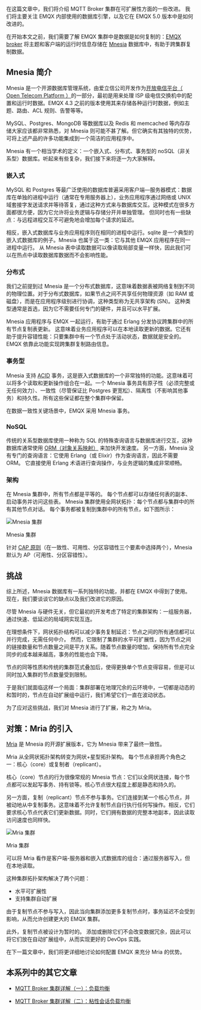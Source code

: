 在这篇文章中，我们将介绍 MQTT Broker 集群在可扩展性方面的一些改进。 我们将主要关注 EMQX 内部使用的数据库引擎，以及它在 EMQX 5.0 版本中是如何改进的。

在开始本文之前，我们需要了解 EMQX 集群中是数据是如何复制的：[EMQX broker](https://www.emqx.io/zh) 将主题和客户端的运行时信息存储在 [Mnesia](http://erlang.org/doc/man/mnesia.html) 数据库中，有助于跨集群复制数据。

## Mnesia 简介

Mnesia 是一个开源数据库管理系统，由爱立信公司开发作为[开放电信平台（ Open Telecom Platform ）](https://en.wikipedia.org/wiki/Open_Telecom_Platform)的一部分，最初是用来处理 ISP 级电信交换机中的配置和运行时数据。EMQX 4.3 之前的版本使用其来存储各种运行时数据，例如主题、路由、ACL 规则、告警等等。

MySQL、Postgres、MongoDB 等数据库以及 Redis 和 memcached 等内存存储大家应该都非常熟悉，对 Mnesia 则可能不甚了解。但它确实有其独特的优势，可将上述产品的许多功能集成到一个简洁的应用程序中。

Mnesia 有一个相当学术的定义：一个嵌入式、分布式、事务型的 noSQL（非关系型）数据库。听起来有些复杂，我们接下来将逐一为大家解释。

### 嵌入式

MySQL 和 Postgres 等最广泛使用的数据库普遍采用客户端—服务器模式：数据库在单独的进程中运行（通常在专用服务器上），业务应用程序通过网络或 UNIX 域套接字发送请求并等待答复，通过这种方式来与数据库交互。这种模式在很多方面都很方便，因为它允许将业务逻辑与存储分开并单独管理。 但同时也有一些缺点：与远程进程交互不可避免地会增加每个请求的延迟。

相反，嵌入式数据库与业务应用程序则在相同的进程中运行。sqlite 是一个典型的嵌入式数据库的例子。Mnesia 也属于这一类：它与其他 EMQX 应用程序在同一进程中运行。 从 Mnesia 表中读取数据可以像读取局部变量一样快，因此我们可以在热点中读取数据库数据而不会影响性能。

### 分布式

我们之前提到过 Mnesia 是一个分布式数据库，这意味着数据表被网络复制到不同的物理位置。对于分布式数据库，如果节点之间不共享任何物理资源（如 RAM 或磁盘），而是在应用程序级别进行协调，这种类型称为无共享架构 (SN)。 这种类型通常是首选，因为它不需要任何专门的硬件，并且可以水平扩展。

Mnesia 应用程序与 EMQX 一起运行，有助于通过 Erlang 分发协议跨集群中的所有节点复制表更新。 这意味着业务应用程序可以在本地读取更新的数据。它还有助于提升容错性能：只要集群中有一个节点处于活动状态，数据就是安全的。EMQX 依靠此功能实现跨集群复制路由信息。

### 事务型

Mnesia 支持 [ACID](https://en.wikipedia.org/wiki/ACID) 事务，这是嵌入式数据库的一个非常独特的功能。这意味着可以将多个读取和更新操作组合在一起。一个 Mnesia 事务具有原子性（必须完整或无任何效力）、一致性（尽管保证比 Postgres 更宽松）、隔离性（不影响其他事务）和持久性。所有这些保证都在整个集群中保留。

在数据一致性关键场景中，EMQX 采用 Mnesia 事务。

### NoSQL 

传统的关系型数据库使用一种称为 SQL 的特殊查询语言与数据库进行交互，这种数据库通常使用 [ORM（对象关系映射）](https://en.wikipedia.org/wiki/Object–relational_mapping) 来加快开发速度。 另一方面，Mnesia 没有专门的查询语言：它使用 Erlang（或 Elixir）作为查询语言，因此不需要 ORM。 它直接使用 Erlang 术语进行查询操作，与业务逻辑的集成非常顺畅。

### 架构

在 Mnesia 集群中，所有节点都是平等的。 每个节点都可以存储任何表的副本、启动事务并访问这些表。 Mnesia 集群使用全网状拓扑：每个节点都与集群中的所有其他节点对话。 每个事务都被复制到集群中的所有节点，如下图所示：

![Mnesia 集群](https://static.emqx.net/images/4c608391c2ab38e1536774c0929d5a6a.png)

Mnesia 集群

针对 [CAP 原则](https://en.wikipedia.org/wiki/CAP_theorem)（在一致性、可用性、分区容错性三个要素中选择两个），Mnesia 默认为 AP（可用性、分区容错性）。

## 挑战 

综上所述，Mnesia 数据库有一系列独特的功能，并都在 EMQX 中得到了使用。现在，我们要谈谈它的缺点以及我们改进它的原因。

尽管 Mnesia 与硬件无关，但它最初的开发考虑了特定的集群架构：一组服务器，通过快速、低延迟的局域网实现互连。

在理想条件下，网状拓扑结构可以减少事务复制延迟：节点之间的所有通信都可以并行完成，无需任何中介。 然而，它限制了集群的水平可扩展性，因为节点之间的链接数量和节点数量之间是平方关系。随着节点数量的增加，保持所有节点完全同步的成本越来越高，事务的性能也会下降。

节点的同等性质和传统的集群范式叠加后，使得更换单个节点变得容易，但是可以同时加入集群的节点数量受到限制。

于是我们就面临这样一个局面：集群部署在地理冗余的云环境中，一切都是动态的和暂时的，节点在自动扩展组中运行，我们希望它们一直在波动状态。

为了应对这些挑战，我们对 Mnesia 进行了扩展，称之为 Mria。

## 对策：Mria 的引入  

[Mria](https://github.com/emqx/mria) 是 Mnesia 的开源扩展版本，它为 Mnesia 带来了最终一致性。

Mria 从全网状拓扑架构转变为网状+星型拓扑架构。 每个节点承担两个角色之一：核心（core）或复制者（replicant）。

核心（core）节点的行为很像常规的 Mnesia 节点：它们以全网状连接，每个节点都可以发起写事务、持有锁等。核心节点很大程度上都是静态和持久的。

另一方面，复制（replicant）节点不参与事务。它们连接到某一个核心节点，并被动地从中复制事务。这意味着不允许复制节点自行执行任何写操作。相反，它们要求核心节点代表它们更新数据。同时，它们拥有数据的完整本地副本，因此读取访问速度也同样快。

![Mria 集群](https://static.emqx.net/images/236fc41e5114337c48affe9366400d22.png)

Mria 集群

可以将 Mria 看作是客户端-服务器和嵌入式数据库的组合：通过服务器写入，但在本地读取。

这种集群拓扑架构解决了两个问题：

- 水平可扩展性
- 支持集群自动扩展

由于复制节点不参与写入，因此当向集群添加更多复制节点时，事务延迟不会受到影响，从而允许创建更大的 EMQX 集群。

此外，复制节点被设计为暂时的。 添加或删除它们不会改变数据冗余，因此可以将它们放在自动扩展组中，从而实现更好的 DevOps 实践。

在下一篇文章中，我们将更详细地讨论如何配置 EMQX 来充分 Mria 的优势。


## 本系列中的其它文章

- [MQTT Broker 集群详解（一）：负载均衡](https://www.emqx.com/zh/blog/mqtt-broker-clustering-part-1-load-balancing)

- [MQTT Broker 集群详解（二）：粘性会话负载均衡](mqtt-broker-clustering-part-2-sticky-session-load-balancing)
